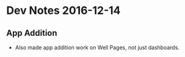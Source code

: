 # Dev Notes 2016-12-14

## App Addition

* Also made app addition work on Well Pages, not just dashboards.

